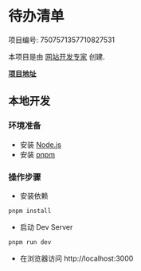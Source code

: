 # 待办清单

项目编号: 7507571357710827531

本项目是由 [网站开发专家](https://space.coze.cn/) 创建.

[**项目地址**](https://space.coze.cn/task/7507571357710827531)

## 本地开发

### 环境准备

- 安装 [Node.js](https://nodejs.org/en)
- 安装 [pnpm](https://pnpm.io/installation)

### 操作步骤

- 安装依赖

```sh
pnpm install
```

- 启动 Dev Server

```sh
pnpm run dev
```

- 在浏览器访问 http://localhost:3000

